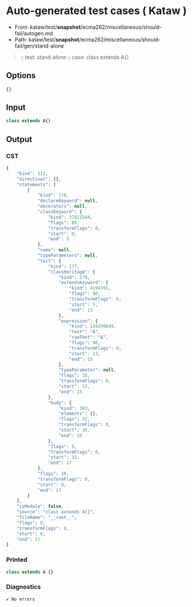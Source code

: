 # Auto-generated test cases ( Kataw )
- From: kataw/test/__snapshot__/ecma262/miscellaneous/should-fail/autogen.md
- Path: kataw/test/__snapshot__/ecma262/miscellaneous/should-fail/gen/stand-alone
> :: test: stand-alone
> :: case: class extends A{}
## Options

`````js
{}
`````
## Input

`````js
class extends A{}
`````
## Output

### CST

```javascript
{
    "kind": 122,
    "directives": [],
    "statements": [
        {
            "kind": 178,
            "declareKeyword": null,
            "decorators": null,
            "classKeyword": {
                "kind": 37822544,
                "flags": 80,
                "transformFlags": 0,
                "start": 0,
                "end": 5
            },
            "name": null,
            "typeParameters": null,
            "tail": {
                "kind": 277,
                "classHeritage": {
                    "kind": 279,
                    "extendsKeyword": {
                        "kind": 4194391,
                        "flags": 80,
                        "transformFlags": 0,
                        "start": 5,
                        "end": 13
                    },
                    "expression": {
                        "kind": 134299649,
                        "text": "A",
                        "rawText": "A",
                        "flags": 96,
                        "transformFlags": 0,
                        "start": 13,
                        "end": 15
                    },
                    "typeParameter": null,
                    "flags": 16,
                    "transformFlags": 0,
                    "start": 13,
                    "end": 15
                },
                "body": {
                    "kind": 303,
                    "elements": [],
                    "flags": 32,
                    "transformFlags": 0,
                    "start": 16,
                    "end": 16
                },
                "flags": 5,
                "transformFlags": 0,
                "start": 32,
                "end": 17
            },
            "flags": 16,
            "transformFlags": 0,
            "start": 0,
            "end": 17
        }
    ],
    "isModule": false,
    "source": "class extends A{}",
    "fileName": "__root__",
    "flags": 0,
    "transformFlags": 0,
    "start": 0,
    "end": 17
}
```

### Printed

```javascript
class extends A {}
```

### Diagnostics

```javascript
✔ No errors
```

